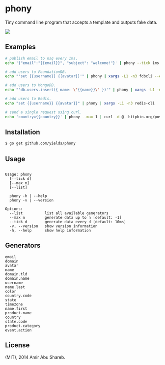 
# phony

  Tiny command line program that accepts a template and outputs fake data.
  
  ![](https://cldup.com/RZoAhReDqN.gif)

## Examples

```bash
# publish email to nsq every 1ms.
echo '{"email":"{{email}}", "subject": "welcome!"}' | phony --tick 1ms | json-to-nsq --topic users

# add users to FoundationDB.
echo "'set {{username}} {{avatar}}'" | phony | xargs -L1 -n3 fdbcli --exec

# add users to MongoDB.
echo "'db.users.insert({ name: \"{{name}}\" })'" | phony | xargs -L1 -n1 mongo --eval

# add users to Redis.
echo "set {{username}} {{avatar}}" | phony | xargs -L1 -n3 redis-cli

# send a single request using curl.
echo 'country={{country}}' | phony --max 1 | curl -d @- httpbin.org/post
```

## Installation

```bash
$ go get github.com/yields/phony
```

## Usage

```text

Usage: phony
  [--tick d]
  [--max n]
  [--list]

  phony -h | --help
  phony -v | --version

Options:
  --list          list all available generators
  --max n         generate data up to n [default: -1]
  --tick d        generate data every d [default: 10ms]
  -v, --version   show version information
  -h, --help      show help information

```

## Generators

```text
email
domain
avatar
name
domain.tld
domain.name
username
name.last
color
country.code
state
timezone
name.first
product.name
country
state.code
product.category
event.action
```

## License

  (MIT), 2014 Amir Abu Shareb.
